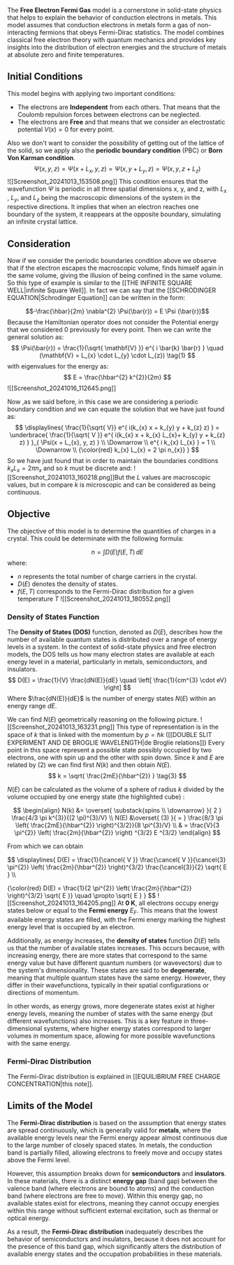 The **Free Electron Fermi Gas** model is a cornerstone in solid-state physics that helps to explain the behavior of conduction electrons in metals. This model assumes that conduction electrons in metals form a gas of non-interacting fermions that obeys Fermi-Dirac statistics. The model combines classical free electron theory with quantum mechanics and provides key insights into the distribution of electron energies and the structure of metals at absolute zero and finite temperatures.

## Initial Conditions 
This model begins with applying two important  conditions:
- The electrons are **Independent** from each others. That means that the Coulomb repulsion forces between electrons can be neglected.
- The electrons are **Free** and that means that we consider an electrostatic potential $V(x) = 0$ for every point.

Also we don't want to consider the possibility of getting out of the lattice of the solid, so we apply also the **periodic boundary condition** (PBC) or **Born Von Karman condition**. 
$$\Psi(x, y, z) = \Psi(x + L_x, y, z) = \Psi(x, y + L_y, z) = \Psi(x, y, z + L_z)
$$
![[Screenshot_20241013_153508.png]]
This condition ensures that the wavefunction $\Psi$ is periodic in all three spatial dimensions x, y, and z, with $L_x$​, $L_y$, and $L_z$​ being the macroscopic dimensions of the system in the respective directions. It implies that when an electron reaches one boundary of the system, it reappears at the opposite boundary, simulating an infinite crystal lattice.

## Consideration
Now if we consider the periodic boundaries condition above we observe that if the electron escapes the macroscopic volume, finds himself again in the same volume, giving the illusion of being confined in the same volume. So this type of example is similar to the [[THE INFINITE SQUARE WELL|infinite Square Well]]. 
In fact we can say that the [[SCHRODINGER EQUATION|Schrodinger Equation]] can be written in the form:

$$-\frac{\hbar}{2m} \nabla^{2} \Psi(\bar{r}) = E \Psi (\bar{r})$$
Because the Hamiltonian operator does not consider the Potential energy that we considered 0 previously for every point.
Then we can write the general solution as:
$$
\Psi(\bar{r}) = \frac{1}{\sqrt{ \mathbf{V} }} e^{ i \bar{k} \bar{r} } \quad (\mathbf{V} = L_{x} \cdot L_{y} \cdot L_{z}) \tag{1}
$$
with eigenvalues for the energy as:
$$
E = \frac{\hbar^{2} k^{2}}{2m}
$$
![[Screenshot_20241016_112645.png]]

Now ,as we said before, in this case we are considering a periodic boundary condition and we can equate the solution that we have just found as:
$$
\displaylines{
\frac{1}{\sqrt{ V}} e^{ i(k_{x} x + k_{y} y + k_{z} z) } = \underbrace{ \frac{1}{\sqrt{ V }} e^{ i(k_{x} x + k_{x} L_{x}+ k_{y} y + k_{z} z) } }_{ \Psi(x + L_{x}, y, z) } \\
\Downarrow \\
e^{ i k_{x} L_{x} } = 1 \\
\Downarrow \\
{\color{red} k_{x} L_{x} = 2 \pi n_{x}} 
}
$$
So we have just found that in order to maintain the boundaries conditions $k_xL_x = 2\pi n_x$ and so $k$ must be discrete and:
![[Screenshot_20241013_160218.png]]But the $L$ values are macroscopic values, but in compare $k$ is microscopic and can be considered as being continuous. 

## Objective
The objective of this model is to determine the quantities of charges in a crystal. This could be determinate with the following formula:

$$ 
n = \int D(E) f(E,T)\, dE 
$$
where:

- $n$ represents the total number of charge carriers in the crystal.
- $D(E)$ denotes the density of states.
- $f(E,T)$ corresponds to the Fermi-Dirac distribution for a given temperature $T$
![[Screenshot_20241013_180552.png]]

### Density of States Function
The **Density of States (DOS)** function, denoted as $D(E)$, describes how the number of available quantum states is distributed over a range of energy levels in a system. In the context of solid-state physics and free electron models, the DOS tells us how many electron states are available at each energy level in a material, particularly in metals, semiconductors, and insulators.
$$
D(E) = \frac{1}{V} \frac{dN(E)}{dE} \quad \left[ \frac{1}{cm^{3} \cdot eV} \right]
$$
Where $\frac{dN(E)}{dE}$ is the number of energy states $N(E)$ within an energy range $dE$.

We can find $N(E)$ geometrically reasoning on the following picture.
![[Screenshot_20241013_163231.png]]
This type of representation is in the space of $k$ that is linked with the momentum by $p = \hbar k$ ([[DOUBLE SLIT EXPERIMENT AND DE BROGLIE WAVELENGTH|de Broglie relations]])
Every point in this space represent a possible state possibly occupied by two electrons, one with spin up and the other with spin down. 
Since $k$ and $E$ are related by $(2)$ we can find first $N(k)$ and then obtain $N(E)$. 
$$
k = \sqrt{ \frac{2mE}{\hbar^{2}} } \tag{3}
$$

$N(E)$ can be calculated as the volume of a sphere of radius $k$ divided by the volume occupied by one energy state (the highlighted cube) :

$$
\begin{align}
N(k) &= \overset{ \substack{spins \\ \downarrow} }{ 2 } \frac{4/3 \pi k^{3}}{(2 \pi)^{3}/V} \\ 
N(E) &\overset{ (3) }{ = } \frac{8/3 \pi \left( \frac{2mE}{\hbar^{2}} \right)^{3/2}}{8 \pi^{3}/V} \\ 
& = \frac{V}{3 \pi^{2}} \left( \frac{2m}{\hbar^{2}} \right) ^{3/2} E ^{3/2} 
\end{align}
$$

From which we can obtain 

$$
\displaylines{
D(E) = \frac{1}{\cancel{ V }} \frac{\cancel{ V }}{\cancel{3} \pi^{2}} \left( \frac{2m}{\hbar^{2}} \right)^{3/2} \frac{\cancel{3}}{2} \sqrt{ E } \\\\

{\color{red} D(E) = \frac{1}{2 \pi^{2}} \left( \frac{2m}{\hbar^{2}} \right)^{3/2} \sqrt{ E }}  \quad \propto \sqrt{ E }
}
$$
![[Screenshot_20241013_164205.png]]
At **0 K**, all electrons occupy energy states below or equal to the **Fermi energy** $E_F$. This means that the lowest available energy states are filled, with the Fermi energy marking the highest energy level that is occupied by an electron.

Additionally, as energy increases, the **density of states** function $D(E)$ tells us that the number of available states increases. This occurs because, with increasing energy, there are more states that correspond to the same energy value but have different quantum numbers (or wavevectors) due to the system's dimensionality. These states are said to be **degenerate**, meaning that multiple quantum states have the same energy. However, they differ in their wavefunctions, typically in their spatial configurations or directions of momentum.

In other words, as energy grows, more degenerate states exist at higher energy levels, meaning the number of states with the same energy (but different wavefunctions) also increases. This is a key feature in three-dimensional systems, where higher energy states correspond to larger volumes in momentum space, allowing for more possible wavefunctions with the same energy.

### Fermi-Dirac Distribution
The Fermi-Dirac distribution is explained in [[EQUILIBRIUM FREE CHARGE CONCENTRATION|this note]].


## Limits of the Model
The **Fermi-Dirac distribution** is based on the assumption that energy states are spread continuously, which is generally valid for **metals**, where the available energy levels near the Fermi energy appear almost continuous due to the large number of closely spaced states. In metals, the conduction band is partially filled, allowing electrons to freely move and occupy states above the Fermi level.

However, this assumption breaks down for **semiconductors** and **insulators**. In these materials, there is a distinct **energy gap** (band gap) between the valence band (where electrons are bound to atoms) and the conduction band (where electrons are free to move). Within this energy gap, no available states exist for electrons, meaning they cannot occupy energies within this range without sufficient external excitation, such as thermal or optical energy.

As a result, the **Fermi-Dirac distribution** inadequately describes the behavior of semiconductors and insulators, because it does not account for the presence of this band gap, which significantly alters the distribution of available energy states and the occupation probabilities in these materials.

